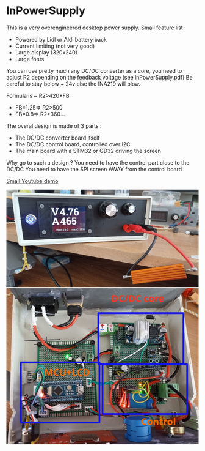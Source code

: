 # lnPowerSupply
This is a very overengineered desktop power supply.
Small feature list :
- Powered by Lidl or Aldi battery back
- Current limiting (not very good)
- Large display (320x240)
- Large fonts 

You can use pretty much any DC/DC converter as a core, you need to adjust R2 depending on the feedback voltage
(see lnPowerSupply.pdf)
Be careful to stay below ~ 24v else the INA219 will blow.

Formula is ~ R2>420*FB 
 * FB=1.25=> R2>500
 * FB=0.8=>  R2>360...

The overal design is made of 3 parts :
- The DC/DC converter board itself
- The DC/DC control board, controlled over i2C
- The main board with a STM32 or GD32 driving the screen

Why go to such a design ?
You need to have the control part close to the DC/DC
You need to have the SPI screen AWAY from the control board

[Small Youtube demo ](https://youtu.be/UPAjdyqt5LI)

![screenshot](assets/web1.jpg?raw=true "front")
![screenshot](assets/web2.jpg?raw=true "internal")

